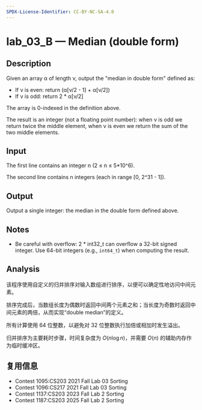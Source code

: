 ```yaml
---
SPDX-License-Identifier: CC-BY-NC-SA-4.0
---
```


# lab_03_B — Median (double form)

## Description

Given an array α of length ν, output the "median in double form" defined as:

- If ν is even: return (α[ν/2 - 1] + α[ν/2])
- If ν is odd: return 2 * α[ν/2]

The array is 0-indexed in the definition above.

The result is an integer (not a floating point number): when ν is odd we return twice the middle element, when ν is even we return the sum of the two middle elements.

## Input

The first line contains an integer n (2 ≤ n ≤ 5*10^6).

The second line contains n integers (each in range [0, 2^31 - 1]).

## Output

Output a single integer: the median in the double form defined above.

## Notes

- Be careful with overflow: 2 * int32_t can overflow a 32-bit signed integer. Use 64-bit integers (e.g., `int64_t`) when computing the result.

## Analysis

该程序使用自定义的归并排序对输入数组进行排序，以便可以确定性地访问中间元素。

排序完成后，当数组长度为偶数时返回中间两个元素之和；当长度为奇数时返回中间元素的两倍，从而实现“double median”的定义。

所有计算使用 64 位整数，以避免对 32 位整数执行加倍或相加时发生溢出。

归并排序为主要耗时步骤，时间复杂度为 $O(n\log n)$，并需要 $O(n)$ 的辅助内存作为临时缓冲区。

## 复用信息

- Contest 1095:CS203 2021 Fall Lab 03 Sorting
- Contest 1096:CS217 2021 Fall Lab 03 Sorting
- Contest 1137:CS203 2023 Fall Lab 2 Sorting
- Contest 1187:CS203 2025 Fall Lab 2 Sorting
